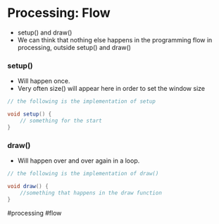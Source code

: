# Processing: Flow

- setup() and draw()
- We can think that nothing else happens in the programming flow in processing, outside setup() and draw()


### setup()
- Will happen once.
- Very often size() will appear here in order to set the window size
```java
// the following is the implementation of setup

void setup() {
	// something for the start
}
```


### draw()
- Will happen over and over again in a loop.
```java
// the following is the implementation of draw()

void draw() {
	//something that happens in the draw function
}
````

#processing
#flow